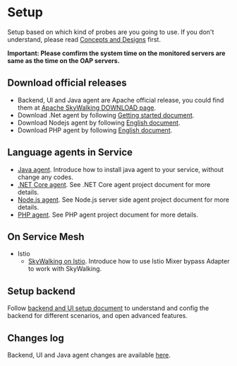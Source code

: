 # Setup
Setup based on which kind of probes are you going to use. If you don't understand, please read [Concepts and Designs](../concepts-and-designs/README.md) first.


**Important: Please comfirm the system time on the monitored servers are same as the time on the OAP servers.**


## Download official releases
- Backend, UI and Java agent are Apache official release, you could find them at [Apache SkyWalking DOWNLOAD page](http://skywalking.apache.org/downloads/).
- Download .Net agent by following [Getting started document](https://github.com/OpenSkywalking/skywalking-netcore#getting-started).
- Download Nodejs agent by following [English document](https://github.com/OpenSkywalking/skywalking-nodejs/blob/master/docs/README.md#documents). 
- Download PHP agent by following [English document](https://github.com/SkywalkingContrib/skywalking-php-sdk/blob/master/docs/README.md#documents).

## Language agents in Service 

- [Java agent](service-agent/java-agent/README.md). Introduce how to install java agent to your service, without change any codes.
- [.NET Core agent](https://github.com/OpenSkywalking/skywalking-netcore). See .NET Core agent project document for more details.
- [Node.js agent](https://github.com/OpenSkywalking/skywalking-nodejs). See Node.js server side agent project document for more details.
- [PHP agent](https://github.com/SkywalkingContrib/skywalking-php-sdk). See PHP agent project document for more details.

## On Service Mesh
  - Istio
    - [SkyWalking on Istio](istio/README.md). Introduce how to use Istio Mixer bypass Adapter to work with SkyWalking.
    

## Setup backend
Follow [backend and UI setup document](backend/backend-ui-setup.md) to understand and config the backend for different
scenarios, and open advanced features.

## Changes log
Backend, UI and Java agent changes are available [here](../../../CHANGES.md).
